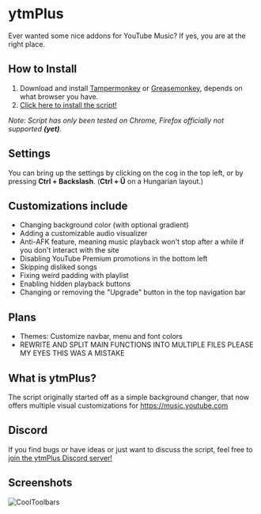 # ytmPlus

Ever wanted some nice addons for YouTube Music? If yes, you are at the right place.

## How to Install

1. Download and install [Tampermonkey](https://www.tampermonkey.net) or [Greasemonkey](https://addons.mozilla.org/en-US/firefox/addon/greasemonkey), depends on what browser you have.
2. [Click here to install the script!](https://github.com/RealMarioD/ytmplus/raw/main/ytmplus.user.js)

*Note: Script has only been tested on Chrome, Firefox officially not supported **(yet)**.*

## Settings

You can bring up the settings by clicking on the cog in the top left, or by pressing **Ctrl + Backslash**. (**Ctrl + Ű** on a Hungarian layout.)

## Customizations include

- Changing background color (with optional gradient)
- Adding a customizable audio visualizer
- Anti-AFK feature, meaning music playback won't stop after a while if you don't interact with the site
- Disabling YouTube Premium promotions in the bottom left
- Skipping disliked songs
- Fixing weird padding with playlist
- Enabling hidden playback buttons
- Changing or removing the "Upgrade" button in the top navigation bar

## Plans

- Themes: Customize navbar, menu and font colors
- REWRITE AND SPLIT MAIN FUNCTIONS INTO MULTIPLE FILES PLEASE MY EYES THIS WAS A MISTAKE

## What is ytmPlus?

The script originally started off as a simple background changer, that now offers multiple visual customizations for <https://music.youtube.com>

## Discord

If you find bugs or have ideas or just want to discuss the script, feel free to [join the ytmPlus Discord server!](https://discord.gg/68Waxa4Qxz)

## Screenshots

![CoolToolbars](https://cdn.discordapp.com/attachments/1078021165139902515/1078021244563226696/promo23.jpg)
